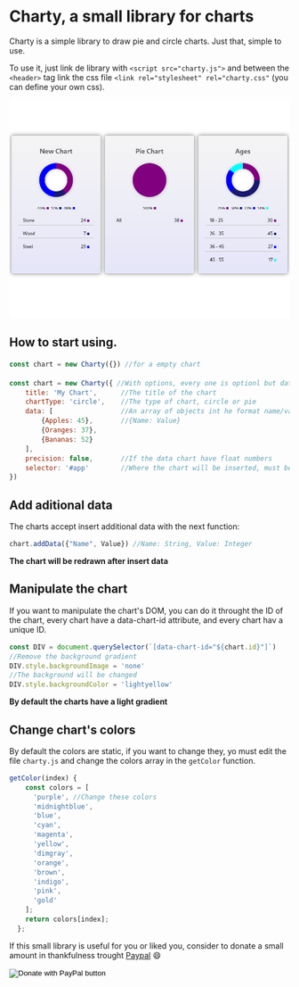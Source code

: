 # Charty, a small library for charts

Charty is a simple library to draw pie and circle charts. Just that, simple to use. 

To use it, just link de library with `<script src="charty.js">` and between the `<header>` tag link the css file `<link rel="stylesheet" rel="charty.css"` (you can define your own css).

![Charty Example](charty.png)

## How to start using.

```javascript
const chart = new Charty({}) //for a empty chart

const chart = new Charty({ //With options, every one is optionl but data
    title: 'My Chart',		//The title of the chart
    chartType: 'circle',	//The type of chart, circle or pie
    data: [					//An array of objects int he format name/value
        {Apples: 45},		//{Name: Value}
        {Oranges: 37},
        {Bananas: 52}
    ],
    precision: false,		//If the data chart have float numbers
    selector: '#app'		//Where the chart will be inserted, must be a valid css selector (default to body)
})
```



## Add aditional data

The charts accept insert additional data with the next function:

```javascript
chart.addData({"Name", Value}) //Name: String, Value: Integer
```

**The chart will  be redrawn after insert data**



## Manipulate the chart

If you want to manipulate the chart's DOM, you can do it throught the ID of the chart, every chart have a data-chart-id attribute, and every chart hav a unique ID.

```javascript
const DIV = document.querySelector(`[data-chart-id="${chart.id}"]`)
//Remove the background gradient
DIV.style.backgroundImage = 'none'
//The background will be changed
DIV.style.backgroundColor = 'lightyellow'
```

**By default the charts have a light gradient**



## Change chart's colors

By default the colors are static, if you want to change they, yo must edit the file `charty.js` and change the colors array in the `getColor` function.

```javascript
getColor(index) {
    const colors = [
      'purple', //Change these colors
      'midnightblue',
      'blue',
      'cyan',
      'magenta',
      'yellow',
      'dimgray',
      'orange',
      'brown',
      'indigo',
      'pink',
      'gold'
    ];
    return colors[index];
  };
```



If this small library is useful for you or liked you, consider to donate a small amount in thankfulness trought [Paypal](https://www.paypal.com/donate?hosted_button_id=NZ9Z8YDHSMMEC&source=url) :smile:

<form action="https://www.paypal.com/donate" method="post" target="_top">
<input type="hidden" name="hosted_button_id" value="NZ9Z8YDHSMMEC" />
<input type="image" src="https://www.paypalobjects.com/es_XC/i/btn/btn_donate_SM.gif" border="0" name="submit" title="PayPal - The safer, easier way to pay online!" alt="Donate with PayPal button" />
<img alt="" border="0" src="https://www.paypal.com/es_MX/i/scr/pixel.gif" width="1" height="1" />
</form>

